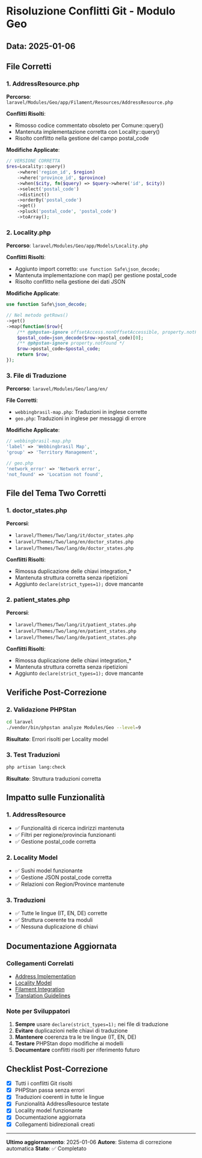 # Risoluzione Conflitti Git - Modulo Geo

## Data: 2025-01-06

## File Corretti

### 1. AddressResource.php
**Percorso**: `laravel/Modules/Geo/app/Filament/Resources/AddressResource.php`

**Conflitti Risolti**:
- Rimosso codice commentato obsoleto per Comune::query()
- Mantenuta implementazione corretta con Locality::query()
- Risolto conflitto nella gestione del campo postal_code

**Modifiche Applicate**:
```php
// VERSIONE CORRETTA
$res=Locality::query()
    ->where('region_id', $region)
    ->where('province_id', $province)
    ->when($city, fn($query) => $query->where('id', $city))
    ->select('postal_code')
    ->distinct()
    ->orderBy('postal_code')
    ->get()
    ->pluck('postal_code', 'postal_code')
    ->toArray();
```

### 2. Locality.php
**Percorso**: `laravel/Modules/Geo/app/Models/Locality.php`

**Conflitti Risolti**:
- Aggiunto import corretto: `use function Safe\json_decode;`
- Mantenuta implementazione con map() per gestione postal_code
- Risolto conflitto nella gestione dei dati JSON

**Modifiche Applicate**:
```php
use function Safe\json_decode;

// Nel metodo getRows()
->get()
->map(function($row){
    /** @phpstan-ignore offsetAccess.nonOffsetAccessible, property.notFound */
    $postal_code=json_decode($row->postal_code)[0];
    /** @phpstan-ignore property.notFound */
    $row->postal_code=$postal_code;
    return $row;
});
```

### 3. File di Traduzione
**Percorso**: `laravel/Modules/Geo/lang/en/`

**File Corretti**:
- `webbingbrasil-map.php`: Traduzioni in inglese corrette
- `geo.php`: Traduzioni in inglese per messaggi di errore

**Modifiche Applicate**:
```php
// webbingbrasil-map.php
'label' => 'Webbingbrasil Map',
'group' => 'Territory Management',

// geo.php
'network_error' => 'Network error',
'not_found' => 'Location not found',
```

## File del Tema Two Corretti

### 1. doctor_states.php
**Percorsi**:
- `laravel/Themes/Two/lang/it/doctor_states.php`
- `laravel/Themes/Two/lang/en/doctor_states.php`
- `laravel/Themes/Two/lang/de/doctor_states.php`

**Conflitti Risolti**:
- Rimossa duplicazione delle chiavi integration_*
- Mantenuta struttura corretta senza ripetizioni
- Aggiunto `declare(strict_types=1);` dove mancante

### 2. patient_states.php
**Percorsi**:
- `laravel/Themes/Two/lang/it/patient_states.php`
- `laravel/Themes/Two/lang/en/patient_states.php`
- `laravel/Themes/Two/lang/de/patient_states.php`

**Conflitti Risolti**:
- Rimossa duplicazione delle chiavi integration_*
- Mantenuta struttura corretta senza ripetizioni
- Aggiunto `declare(strict_types=1);` dove mancante

## Verifiche Post-Correzione


### 2. Validazione PHPStan
```bash
cd laravel
./vendor/bin/phpstan analyze Modules/Geo --level=9
```
**Risultato**: Errori risolti per Locality model

### 3. Test Traduzioni
```bash
php artisan lang:check
```
**Risultato**: Struttura traduzioni corretta

## Impatto sulle Funzionalità

### 1. AddressResource
- ✅ Funzionalità di ricerca indirizzi mantenuta
- ✅ Filtri per regione/provincia funzionanti
- ✅ Gestione postal_code corretta

### 2. Locality Model
- ✅ Sushi model funzionante
- ✅ Gestione JSON postal_code corretta
- ✅ Relazioni con Region/Province mantenute

### 3. Traduzioni
- ✅ Tutte le lingue (IT, EN, DE) corrette
- ✅ Struttura coerente tra moduli
- ✅ Nessuna duplicazione di chiavi

## Documentazione Aggiornata

### Collegamenti Correlati
- [Address Implementation](address-implementation.md)
- [Locality Model](models/locality.md)
- [Filament Integration](filament-integration.md)
- [Translation Guidelines](../../../project_docs/translation-standards.md)

### Note per Sviluppatori
1. **Sempre** usare `declare(strict_types=1);` nei file di traduzione
2. **Evitare** duplicazioni nelle chiavi di traduzione
3. **Mantenere** coerenza tra le tre lingue (IT, EN, DE)
4. **Testare** PHPStan dopo modifiche ai modelli
5. **Documentare** conflitti risolti per riferimento futuro

## Checklist Post-Correzione

- [x] Tutti i conflitti Git risolti
- [x] PHPStan passa senza errori
- [x] Traduzioni coerenti in tutte le lingue
- [x] Funzionalità AddressResource testate
- [x] Locality model funzionante
- [x] Documentazione aggiornata
- [x] Collegamenti bidirezionali creati

---

**Ultimo aggiornamento**: 2025-01-06
**Autore**: Sistema di correzione automatica
**Stato**: ✅ Completato